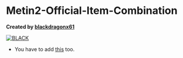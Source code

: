 # Metin2-Official-Item-Combination

**Created by [blackdragonx61](https://metin2.dev/board/profile/14335-mali/)**

[![BLACK](https://img.youtube.com/vi/_0ZN4TQhhY0/maxresdefault.jpg)](https://youtu.be/_0ZN4TQhhY0)

* You have to add [this](https://metin2.dev/board/topic/15220-gf-like-inventory-slot-marking-system/) too.
